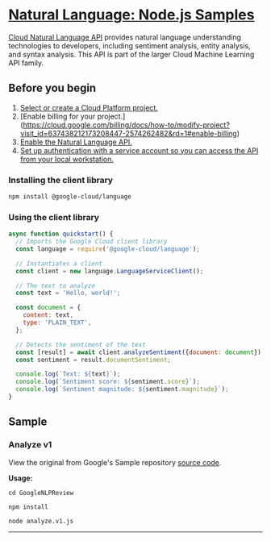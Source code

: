 
# [Natural Language: Node.js Samples](https://github.com/googleapis/nodejs-language)


[Cloud Natural Language API](https://cloud.google.com/natural-language/docs) provides natural
language understanding technologies to developers, including sentiment analysis, entity
analysis, and syntax analysis. This API is part of the larger Cloud Machine Learning API family.


## Before you begin

1.  [Select or create a Cloud Platform project.](https://console.cloud.google.com/project)
1.  [Enable billing for your project.] (https://cloud.google.com/billing/docs/how-to/modify-project?visit_id=637438212173208447-2574262482&rd=1#enable-billing)
1.  [Enable the Natural Language API.](https://console.cloud.google.com/flows/enableapi?apiid=language.googleapis.com)
1.  [Set up authentication with a service account so you can access the API from your local workstation.](https://cloud.google.com/docs/authentication/getting-started)

### Installing the client library

```bash
npm install @google-cloud/language
```


### Using the client library

```javascript
async function quickstart() {
  // Imports the Google Cloud client library
  const language = require('@google-cloud/language');

  // Instantiates a client
  const client = new language.LanguageServiceClient();

  // The text to analyze
  const text = 'Hello, world!';

  const document = {
    content: text,
    type: 'PLAIN_TEXT',
  };

  // Detects the sentiment of the text
  const [result] = await client.analyzeSentiment({document: document});
  const sentiment = result.documentSentiment;

  console.log(`Text: ${text}`);
  console.log(`Sentiment score: ${sentiment.score}`);
  console.log(`Sentiment magnitude: ${sentiment.magnitude}`);
}

```


## Sample



### Analyze v1

View the original from Google's Sample repository [source code](https://github.com/googleapis/nodejs-language/blob/master/samples/analyze.v1.js).

__Usage:__

`cd GoogleNLPReview`

`npm install`

`node analyze.v1.js`


-----







[shell_img]: https://gstatic.com/cloudssh/images/open-btn.png
[shell_link]: https://console.cloud.google.com/cloudshell/open?git_repo=https://github.com/googleapis/nodejs-language&page=editor&open_in_editor=samples/README.md
[product-docs]: https://cloud.google.com/natural-language/docs/
